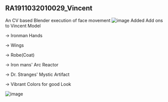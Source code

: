 ## RA1911032010029_Vincent
An CV based Blender execution of face movement 
![image](https://user-images.githubusercontent.com/84949138/152321048-ed88e963-ceb4-4e6a-8248-0c9961002f6c.png)
Added Add ons to Vincent Model

-> Ironman Hands

-> Wings

-> Robe(Coat)

-> Iron mans' Arc Reactor

-> Dr. Stranges' Mystic Artifact

-> Vibrant Colors for good Look

![image](https://user-images.githubusercontent.com/84949138/152321134-dde0a8ec-41eb-4e64-883a-1742ef9cca84.png)

